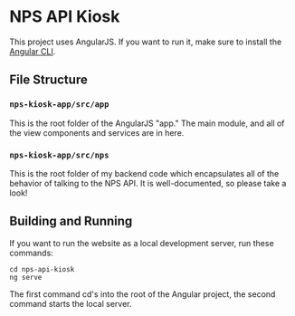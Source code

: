 # NPS API Kiosk

This project uses AngularJS. If you want to run it, make sure to install the [Angular CLI](https://cli.angular.io/).

## File Structure

### `nps-kiosk-app/src/app`
This is the root folder of the AngularJS "app." The main module, and all of the view components and services are in here.

### `nps-kiosk-app/src/nps`
This is the root folder of my backend code which encapsulates all of the behavior of talking to the NPS API. It is well-documented, so please take a look!

## Building and Running
If you want to run the website as a local development server, run these commands:
```shell
cd nps-api-kiosk
ng serve
```
The first command cd's into the root of the Angular project, the second command starts the local server.
